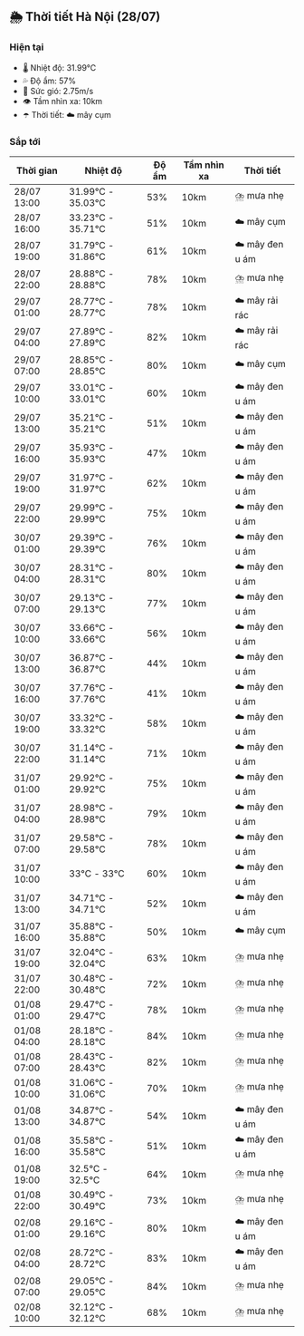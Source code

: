 ## 🌦️ Thời tiết Hà Nội (28/07)

### Hiện tại

- 🌡️ Nhiệt độ: 31.99℃
- 💦 Độ ẩm: 57%
- 💨 Sức gió: 2.75m/s
- 👁️ Tầm nhìn xa: 10km
- ☂️ Thời tiết: ☁️ mây cụm

### Sắp tới

| Thời gian | Nhiệt độ | Độ ẩm | Tầm nhìn xa | Thời tiết |
| --- | --- | --- | --- | --- |
| 28/07 13:00 | 31.99℃ - 35.03℃ | 53% | 10km | ⛈️ mưa nhẹ |
| 28/07 16:00 | 33.23℃ - 35.71℃ | 51% | 10km | ☁️ mây cụm |
| 28/07 19:00 | 31.79℃ - 31.86℃ | 61% | 10km | ☁️ mây đen u ám |
| 28/07 22:00 | 28.88℃ - 28.88℃ | 78% | 10km | ⛈️ mưa nhẹ |
| 29/07 01:00 | 28.77℃ - 28.77℃ | 78% | 10km | ☁️ mây rải rác |
| 29/07 04:00 | 27.89℃ - 27.89℃ | 82% | 10km | ☁️ mây rải rác |
| 29/07 07:00 | 28.85℃ - 28.85℃ | 80% | 10km | ☁️ mây cụm |
| 29/07 10:00 | 33.01℃ - 33.01℃ | 60% | 10km | ☁️ mây đen u ám |
| 29/07 13:00 | 35.21℃ - 35.21℃ | 51% | 10km | ☁️ mây đen u ám |
| 29/07 16:00 | 35.93℃ - 35.93℃ | 47% | 10km | ☁️ mây đen u ám |
| 29/07 19:00 | 31.97℃ - 31.97℃ | 62% | 10km | ☁️ mây đen u ám |
| 29/07 22:00 | 29.99℃ - 29.99℃ | 75% | 10km | ☁️ mây đen u ám |
| 30/07 01:00 | 29.39℃ - 29.39℃ | 76% | 10km | ☁️ mây đen u ám |
| 30/07 04:00 | 28.31℃ - 28.31℃ | 80% | 10km | ☁️ mây đen u ám |
| 30/07 07:00 | 29.13℃ - 29.13℃ | 77% | 10km | ☁️ mây đen u ám |
| 30/07 10:00 | 33.66℃ - 33.66℃ | 56% | 10km | ☁️ mây đen u ám |
| 30/07 13:00 | 36.87℃ - 36.87℃ | 44% | 10km | ☁️ mây đen u ám |
| 30/07 16:00 | 37.76℃ - 37.76℃ | 41% | 10km | ☁️ mây đen u ám |
| 30/07 19:00 | 33.32℃ - 33.32℃ | 58% | 10km | ☁️ mây đen u ám |
| 30/07 22:00 | 31.14℃ - 31.14℃ | 71% | 10km | ☁️ mây đen u ám |
| 31/07 01:00 | 29.92℃ - 29.92℃ | 75% | 10km | ☁️ mây đen u ám |
| 31/07 04:00 | 28.98℃ - 28.98℃ | 79% | 10km | ☁️ mây đen u ám |
| 31/07 07:00 | 29.58℃ - 29.58℃ | 78% | 10km | ☁️ mây đen u ám |
| 31/07 10:00 | 33℃ - 33℃ | 60% | 10km | ☁️ mây đen u ám |
| 31/07 13:00 | 34.71℃ - 34.71℃ | 52% | 10km | ☁️ mây đen u ám |
| 31/07 16:00 | 35.88℃ - 35.88℃ | 50% | 10km | ☁️ mây cụm |
| 31/07 19:00 | 32.04℃ - 32.04℃ | 63% | 10km | ⛈️ mưa nhẹ |
| 31/07 22:00 | 30.48℃ - 30.48℃ | 72% | 10km | ⛈️ mưa nhẹ |
| 01/08 01:00 | 29.47℃ - 29.47℃ | 78% | 10km | ⛈️ mưa nhẹ |
| 01/08 04:00 | 28.18℃ - 28.18℃ | 84% | 10km | ⛈️ mưa nhẹ |
| 01/08 07:00 | 28.43℃ - 28.43℃ | 82% | 10km | ⛈️ mưa nhẹ |
| 01/08 10:00 | 31.06℃ - 31.06℃ | 70% | 10km | ⛈️ mưa nhẹ |
| 01/08 13:00 | 34.87℃ - 34.87℃ | 54% | 10km | ☁️ mây đen u ám |
| 01/08 16:00 | 35.58℃ - 35.58℃ | 51% | 10km | ☁️ mây đen u ám |
| 01/08 19:00 | 32.5℃ - 32.5℃ | 64% | 10km | ⛈️ mưa nhẹ |
| 01/08 22:00 | 30.49℃ - 30.49℃ | 73% | 10km | ⛈️ mưa nhẹ |
| 02/08 01:00 | 29.16℃ - 29.16℃ | 80% | 10km | ☁️ mây đen u ám |
| 02/08 04:00 | 28.72℃ - 28.72℃ | 83% | 10km | ☁️ mây đen u ám |
| 02/08 07:00 | 29.05℃ - 29.05℃ | 84% | 10km | ⛈️ mưa nhẹ |
| 02/08 10:00 | 32.12℃ - 32.12℃ | 68% | 10km | ⛈️ mưa nhẹ |
